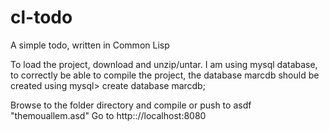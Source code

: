cl-todo
=======

A simple todo, written in Common Lisp

To load the project, download and unzip/untar.
I am using mysql database, to correctly be able to compile the project, the database marcdb should be created using
mysql> create database marcdb;

Browse to the folder directory and compile or push to asdf "themouallem.asd"
Go to http:://localhost:8080
